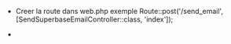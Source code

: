 - Creer la route dans web.php
exemple Route::post('/send_email',[SendSuperbaseEmailController::class, 'index']);

-
